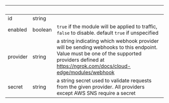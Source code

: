 <!-- Code generated for API Clients. DO NOT EDIT. -->

| &nbsp;   | &nbsp;  | &nbsp;                                                                                                                                                                                          |
| -------- | ------- | ----------------------------------------------------------------------------------------------------------------------------------------------------------------------------------------------- |
| id       | string  |                                                                                                                                                                                                 |
| enabled  | boolean | `true` if the module will be applied to traffic, `false` to disable. default `true` if unspecified                                                                                              |
| provider | string  | a string indicating which webhook provider will be sending webhooks to this endpoint. Value must be one of the supported providers defined at https://ngrok.com/docs/cloud-edge/modules/webhook |
| secret   | string  | a string secret used to validate requests from the given provider. All providers except AWS SNS require a secret                                                                                |
